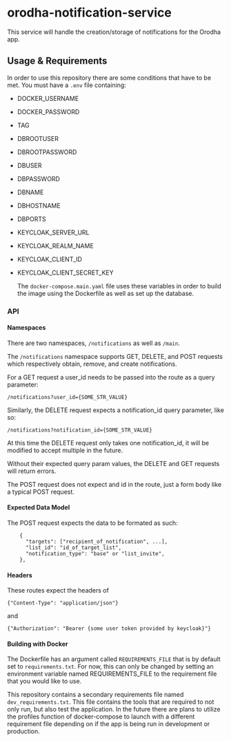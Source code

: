 # orodha-notification-service

This service will handle the creation/storage of notifications for the Orodha app.

## Usage & Requirements

In order to use this repository there are some conditions that have to be met. You must have a `.env` file containing:

-   DOCKER_USERNAME
-   DOCKER_PASSWORD
-   TAG
-   DBROOTUSER
-   DBROOTPASSWORD
-   DBUSER
-   DBPASSWORD
-   DBNAME
-   DBHOSTNAME
-   DBPORTS
-   KEYCLOAK_SERVER_URL
-   KEYCLOAK_REALM_NAME
-   KEYCLOAK_CLIENT_ID
-   KEYCLOAK_CLIENT_SECRET_KEY

    The `docker-compose.main.yaml` file uses these variables in order to build the image using the Dockerfile as well as set up the database.

### API

#### Namespaces

There are two namespaces, `/notifications` as well as `/main`.

The `/notifications` namespace supports GET, DELETE, and POST requests which respectively obtain, remove, and create notifications.

For a GET request a user_id needs to be passed into the route as a query parameter:

```
/notifications?user_id={SOME_STR_VALUE}
```

Similarly, the DELETE request expects a notification_id query parameter, like so:

```
/notifications?notification_id={SOME_STR_VALUE}
```

At this time the DELETE request only takes one notification_id, it will be modified to accept
multiple in the future.

Without their expected query param values, the DELETE and GET requests will return errors.

The POST request does not expect and id in the route, just a form body like a typical POST request.

#### Expected Data Model

The POST request expects the data to be formated as such:

```
    {
      "targets": ["recipient_of_notification", ...],
      "list_id": "id_of_target_list",
      "notification_type": "base" or "list_invite",
    },

```

#### Headers

These routes expect the headers of

```
{"Content-Type": "application/json"}
```

and

```
{"Authorization": "Bearer {some user token provided by keycloak}"}
```

#### Building with Docker

The Dockerfile has an argument called `REQUIREMENTS_FILE` that is by default set to `requirements.txt`. For now, this can only be changed by setting an environment variable named REQUIREMENTS_FILE to the requirement file that you would like to use.

This repository contains a secondary requirements file named `dev_requirements.txt`. This file contains the tools that are required to not only run, but also test the application. In the future there are plans to utilize the profiles function of docker-compose to launch with a different requirement file depending on if the app is being run in development or production.
